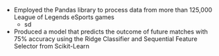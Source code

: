 - Employed the Pandas library to process data from more than 125,000 League of Legends eSports games
    - sd
- Produced a model that predicts the outcome of future matches with 75% accuracy using the Ridge Classifier and Sequential Feature Selector from Scikit-Learn
